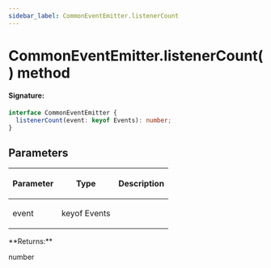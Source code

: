 ```yaml
---
sidebar_label: CommonEventEmitter.listenerCount
---
```


# CommonEventEmitter.listenerCount() method

#### Signature:

```typescript
interface CommonEventEmitter {
  listenerCount(event: keyof Events): number;
}
```

## Parameters

<table><thead><tr><th>

Parameter

</th><th>

Type

</th><th>

Description

</th></tr></thead>
<tbody><tr><td>

event

</td><td>

keyof Events

</td><td>

</td></tr>
</tbody></table>
**Returns:**

number
